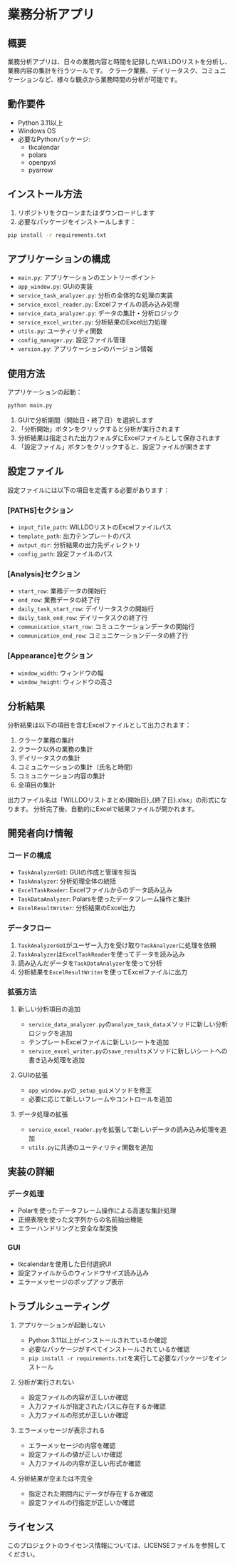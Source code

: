 # 業務分析アプリ

## 概要
業務分析アプリは、日々の業務内容と時間を記録したWILLDOリストを分析し、業務内容の集計を行うツールです。
クラーク業務、デイリータスク、コミュニケーションなど、様々な観点から業務時間の分析が可能です。

## 動作要件
- Python 3.11以上
- Windows OS
- 必要なPythonパッケージ:
  - tkcalendar
  - polars
  - openpyxl
  - pyarrow

## インストール方法
1. リポジトリをクローンまたはダウンロードします
2. 必要なパッケージをインストールします：
```bash
pip install -r requirements.txt
```

## アプリケーションの構成
- `main.py`: アプリケーションのエントリーポイント
- `app_window.py`: GUIの実装
- `service_task_analyzer.py`: 分析の全体的な処理の実装
- `service_excel_reader.py`: Excelファイルの読み込み処理
- `service_data_analyzer.py`: データの集計・分析ロジック
- `service_excel_writer.py`: 分析結果のExcel出力処理
- `utils.py`: ユーティリティ関数
- `config_manager.py`: 設定ファイル管理
- `version.py`: アプリケーションのバージョン情報

## 使用方法
アプリケーションの起動：
```bash
python main.py
```

1. GUIで分析期間（開始日・終了日）を選択します
2. 「分析開始」ボタンをクリックすると分析が実行されます
3. 分析結果は指定された出力フォルダにExcelファイルとして保存されます
4. 「設定ファイル」ボタンをクリックすると、設定ファイルが開きます

## 設定ファイル
設定ファイルには以下の項目を定義する必要があります：

### [PATHS]セクション
- `input_file_path`: WILLDOリストのExcelファイルパス
- `template_path`: 出力テンプレートのパス
- `output_dir`: 分析結果の出力先ディレクトリ
- `config_path`: 設定ファイルのパス

### [Analysis]セクション
- `start_row`: 業務データの開始行
- `end_row`: 業務データの終了行
- `daily_task_start_row`: デイリータスクの開始行
- `daily_task_end_row`: デイリータスクの終了行
- `communication_start_row`: コミュニケーションデータの開始行
- `communication_end_row`: コミュニケーションデータの終了行

### [Appearance]セクション
- `window_width`: ウィンドウの幅
- `window_height`: ウィンドウの高さ

## 分析結果
分析結果は以下の項目を含むExcelファイルとして出力されます：

1. クラーク業務の集計
2. クラーク以外の業務の集計
3. デイリータスクの集計
4. コミュニケーションの集計（氏名と時間）
5. コミュニケーション内容の集計
6. 全項目の集計

出力ファイル名は「WILLDOリストまとめ{開始日}_{終了日}.xlsx」の形式になります。
分析完了後、自動的にExcelで結果ファイルが開かれます。

## 開発者向け情報
### コードの構成
- `TaskAnalyzerGUI`: GUIの作成と管理を担当
- `TaskAnalyzer`: 分析処理全体の統括
- `ExcelTaskReader`: Excelファイルからのデータ読み込み
- `TaskDataAnalyzer`: Polarsを使ったデータフレーム操作と集計
- `ExcelResultWriter`: 分析結果のExcel出力

### データフロー
1. `TaskAnalyzerGUI`がユーザー入力を受け取り`TaskAnalyzer`に処理を依頼
2. `TaskAnalyzer`は`ExcelTaskReader`を使ってデータを読み込み
3. 読み込んだデータを`TaskDataAnalyzer`を使って分析
4. 分析結果を`ExcelResultWriter`を使ってExcelファイルに出力

### 拡張方法
1. 新しい分析項目の追加
   - `service_data_analyzer.py`の`analyze_task_data`メソッドに新しい分析ロジックを追加
   - テンプレートExcelファイルに新しいシートを追加
   - `service_excel_writer.py`の`save_results`メソッドに新しいシートへの書き込み処理を追加

2. GUIの拡張
   - `app_window.py`の`_setup_gui`メソッドを修正
   - 必要に応じて新しいフレームやコントロールを追加

3. データ処理の拡張
   - `service_excel_reader.py`を拡張して新しいデータの読み込み処理を追加
   - `utils.py`に共通のユーティリティ関数を追加

## 実装の詳細
### データ処理
- Polarを使ったデータフレーム操作による高速な集計処理
- 正規表現を使った文字列からの名前抽出機能
- エラーハンドリングと安全な型変換

### GUI
- tkcalendarを使用した日付選択UI
- 設定ファイルからのウィンドウサイズ読み込み
- エラーメッセージのポップアップ表示

## トラブルシューティング
1. アプリケーションが起動しない
   - Python 3.11以上がインストールされているか確認
   - 必要なパッケージがすべてインストールされているか確認
   - `pip install -r requirements.txt`を実行して必要なパッケージをインストール

2. 分析が実行されない
   - 設定ファイルの内容が正しいか確認
   - 入力ファイルが指定されたパスに存在するか確認
   - 入力ファイルの形式が正しいか確認

3. エラーメッセージが表示される
   - エラーメッセージの内容を確認
   - 設定ファイルの値が正しいか確認
   - 入力ファイルの内容が正しい形式か確認

4. 分析結果が空または不完全
   - 指定された期間内にデータが存在するか確認
   - 設定ファイルの行指定が正しいか確認

## ライセンス
このプロジェクトのライセンス情報については、LICENSEファイルを参照してください。
